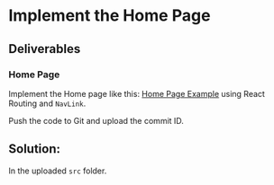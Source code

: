 # Implement the Home Page 

## Deliverables

### Home Page
Implement the Home page like this: [Home Page Example](https://prasadyash2411.github.io/ecom-website/index.html) using React Routing and `NavLink`.

Push the code to Git and upload the commit ID.

## Solution:
In the uploaded `src` folder.
